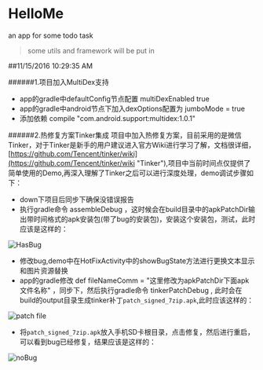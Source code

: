 # HelloMe
an app for some todo task



> some utils and framework will be put in



##11/15/2016 10:29:35 AM 


######1.项目加入MultiDex支持
-  app的gradle中defaultConfig节点配置 multiDexEnabled true
-  app的gradle中android节点下加入dexOptions配置为 jumboMode = true
-  添加依赖  compile "com.android.support:multidex:1.0.1"

######2.热修复方案Tinker集成
项目中加入热修复方案，目前采用的是微信Tinker，对于Tinker是新手的用户建议进入官方Wiki进行学习了解，文档很详细，[https://github.com/Tencent/tinker/wiki](https://github.com/Tencent/tinker/wiki "Tinker"),项目中当前时间点仅提供了简单使用的Demo,再深入理解了Tinker之后可以进行深度处理，demo调试步骤如下：

- down下项目后同步下确保没错误报告
- 执行gradle命令 assembleDebug ，这时候会在build目录中的apkPatchDir输出带时间格式的apk安装包(带了bug的安装包)，安装这个安装包，测试，此时应该是这样的：

![HasBug](http://i.imgur.com/P2udY7w.png)

- 修改bug,demo中在HotFixActivity中的showBugState方法进行更换文本显示和图片资源替换
- app的gradle修改 def fileNameComm = "这里修改为apkPatchDir下面apk文件名称" ，同步下，然后执行gradle命令 tinkerPatchDebug , 此时会在build的output目录生成tinker补丁`patch_signed_7zip.apk`,此时应该这样的：

![patch file](http://i.imgur.com/UM5Vomj.png)

- 将`patch_signed_7zip.apk`放入手机SD卡根目录，点击修复，然后进行重启，可以看到bug已经修复，结果应该是这样的：

![noBug](http://i.imgur.com/AkTDJiS.png)